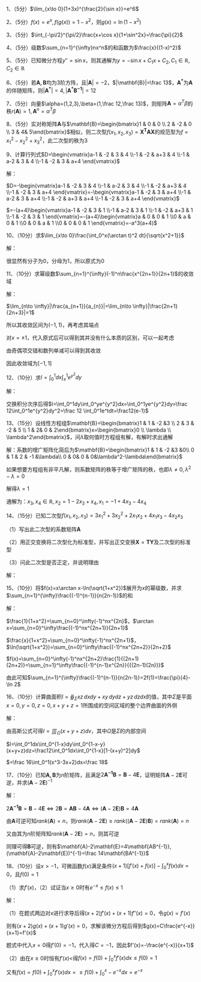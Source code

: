 1、（5分）$\lim_{x\to 0}(1+3x)^{\frac{2}{\sin x}}=e^6$

2、（5分）$f(x)=e^x,f(g(x))=1-x^2$，则$g(x)=\ln (1-x^2)$

3、（5分）$\int_{-\pi/2}^{\pi/2}\frac{x+\cos x}{1+\sin^2x}=\frac{\pi}{2}$

4、（5分）级数$\sum_{n=1}^{\infty}nx^n$的和函数为$\frac{x}{(1-x)^2}$

5、（5分）已知微分方程$y''=\sin x$，则其通解为$y=-\sin x + C_1x+C_2,C_1\in\mathbb{R},C_2\in\mathbb{R}$

6、（5分）若$\mathbf{A,B}$均为3阶方阵，且$|\mathbf{A}|=-2$，$|\mathbf{B}|=\frac 13$，$\mathbf{A^*}$为$\mathbf{A}$的伴随矩阵，则$|\mathbf{A^*}|=4,|\mathbf{A^*B^{-1}}|=12$

7、（5分）向量$\alpha=(1,2,3),\beta=(1,\frac 12,\frac 13)$，则矩阵$\mathbf{A}=\alpha^T\beta$的秩$r(\mathbf{A})=1,\mathbf{A}^n=\alpha^T\beta$

8、（5分）实对称矩阵$\mathbf{A}$与$\mathbf{B}=\begin{bmatrix}1 & 0 & 0 \\ 2 & -2 & 0 \\ 3 & 4& 5\end{bmatrix}$相似，则二次型$f(x_1,x_2,x_3)=\mathbf{X^TAX}$的规范型为$f=x_1^2-x_2^2+x_3^2$，此二次型的秩为$3$

9、计算行列式$D=\begin{vmatrix}a-1 & -2 & 3 & 4 \\-1 & -2 & a+3 & 4 \\-1 & a-2 & 3 & 4 \\-1 & -2 & 3 & a+4 \end{vmatrix}$

解：

$D=-\begin{vmatrix}a-1 & -2 & 3 & 4 \\-1 & a-2 & 3 & 4 \\-1 & -2 & a+3 & 4 \\-1 & -2 & 3 & a+4 \end{vmatrix}=-\begin{vmatrix}a-1 & -2 & 3 & a+4 \\-1 & a-2 & 3 & a+4 \\-1 & -2 & a+3 & a+4 \\-1 & -2 & 3 & a+4 \end{vmatrix}$

$=-(a+4)\begin{vmatrix}a-1 & -2 & 3 & 1 \\-1 & a-2 & 3 & 1 \\-1 & -2 & a+3 & 1 \\-1 & -2 & 3 & 1 \end{vmatrix}=-(a+4)\begin{vmatrix}a & 0 & 0 & 1 \\0 & a & 0 & 1 \\0 & 0 & a & 1 \\0 & 0 & 0 & 1 \end{vmatrix}=-a^3(a+4)$



10、（10分）求$\lim_{x\to 0}\frac{\int_0^x(\arctan t)^2 dt}{\sqrt{x^2+1}}$

解：

很显然有分子为0，分母为1，所以原式为0



11、（10分）求幂级数$\sum_{n=1}^{\infty}(-1)^n\frac{x^{2n+1}}{2n+1}$的收敛域

解：

$\lim_{n\to \infty}|\frac{a_{n+1}}{a_{n}}|=\lim_{n\to \infty}|\frac{2n+1}{2n+3}|=1$

所以其收敛区间为$(-1,1)$，再考虑其端点

对$x=\pm 1$，代入原式后可以得到其并没有什么本质的区别，可以一起考虑

由奇偶项交错和数列单减可以得到其收敛

因此收敛域为$[-1,1]$



12、（10分）求$I=\int_0^1dx\int_x^1e^{y^2}dy$

解：

交换积分次序后得$I=\int_0^1dy\int_0^ye^{y^2}dx=\int_0^1ye^{y^2}dy=\frac 12\int_0^1e^{y^2}dy^2=\frac 12 \int_0^1e^tdt=\frac12(e-1)$



13、（15分）设线性方程组$\mathbf{B}=\begin{bmatrix}1 & 1 & -2 &3 \\ 2 & 3 & -2 & 5 \\ 1 & 2& 0 & 2\end{bmatrix}x=\begin{bmatrix}0 \\ \lambda \\ \lambda^2\end{bmatrix}$，问$\lambda$取何值时方程组有解，有解时求出通解

解：系数的增广矩阵化简后为$\mathbf{B}=\begin{bmatrix}1 & 1 & -2 &3 &0\\ 0 & 1 & 2 & -1 &\lambda\\ 0 & 0& 0 & 0&\lambda^2-\lambda\end{bmatrix}$

如果想要方程组有非平凡解，则系数矩阵的秩等于增广矩阵的秩，也即$\lambda \ne 0,\lambda^2-\lambda = 0$

解得$\lambda=1$

通解为：$x_3,x_4\in \mathbb{R},x_2=1-2x_3+x_4,x_1=-1+4x_3-4x_4$



14、（15分）已知二次型$f(x_1,x_2,x_3)=3x_1^2+3x_2^2+2x_1x_2+4x_1x_3-4x_2x_3$

（1）写出此二次型的系数矩阵$\mathbf{A}$

（2）用正交变换将二次型化为标准型，并写出正交变换$\mathbf{X}=\mathbf{TY}$及二次型的标准型

（3）问此二次型是否正定，并说明理由

解：



15、（10分）将$f(x)=x\arctan x-\ln(\sqrt{1+x^2})$展开为$x$的幂级数，并求$\sum_{n=1}^{\infty}\frac{(-1)^{n-1}}{n(2n-1)}$的和

解：

$\frac{1}{1+x^2}=\sum_{n=0}^\infty(-1)^nx^{2n}$，$\arctan x=\sum_{n=0}^\infty\frac{(-1)^nx^{2n+1}}{2n+1}$

$\frac{x}{1+x^2}=\sum_{n=0}^\infty(-1)^nx^{2n+1}$，$\ln(\sqrt{1+x^2})=\sum_{n=0}^\infty\frac{(-1)^nx^{2n+2}}{2n+2}$

$f(x)=\sum_{n=0}^\infty(-1)^nx^{2n+2}\frac{1}{(2n+1)(2n+2)}=\sum_{n=1}^\infty\frac{(-1)^{n-1}x^{2n}}{{(2n-1)(2n)}}$

由此可知$\sum_{n=1}^{\infty}\frac{(-1)^{n-1}}{n(2n-1)}=2f(1)=\frac{\pi}{4}-\ln 2$



16、（10分）计算曲面积$I=\oiint_\Sigma xz\,dxdy+xy\,dydz+yz\,dzdx$的值，其中$\Sigma$是平面$x=0,y=0,z=0,x+y+z=1$所围成的空间区域的整个边界曲面的外侧

解：

由高斯公式可得$I=\iiint_\Omega(x+y+z)dv$，其中$\Omega$是$\Sigma$的内部空间

$I=\int_0^1dx\int_0^{1-x}dy\int_0^{1-x-y}(x+y+z)dz=\frac12\int_0^1dx\int_0^{1-x}[1-(x+y)^2]dy$

$=\frac 16\int_0^1(x^3-3x+2)dx=\frac 18$



17、（10分）已知$\mathbf{A,B}$为$n$阶矩阵，且满足$2\mathbf{A^{-1}B}=\mathbf{B}-4\mathbf{E}$，证明矩阵$\mathbf{A}-2\mathbf{E}$可逆，并求$(\mathbf{A}-2\mathbf{E})^{-1}$

解：

$2\mathbf{A^{-1}B}=\mathbf{B}-4\mathbf{E}\Leftrightarrow2\mathbf{B}=\mathbf{AB}-4\mathbf{A}\Leftrightarrow(\mathbf{A}-2\mathbf{E})\mathbf{B}=4\mathbf{A}$

由$\mathbf{A}$可逆可知$rank(\mathbf{A})=n$，则$rank(\mathbf{A}-2\mathbf{E})\ge rank((\mathbf{A}-2\mathbf{E})\mathbf{B})=rank(\mathbf{A})=n$

又由其为$n$阶矩阵知$rank(\mathbf{A}-2\mathbf{E})=n$，则其可逆

同理可得$\mathbf{B}$可逆，则有$\mathbf{A}-2\mathbf{E}=4\mathbf{AB^{-1}},(\mathbf{A}-2\mathbf{E})^{-1}=\frac 14\mathbf{BA^{-1}}$



18、（10分）设$x>-1$，可微函数$f(x)$满足条件$(x+1)[f'(x)+f(x)]-\int_0^xf(x)dx=0$，且$f(0)=1$

（1）求$f'(x)$，（2）试证当$x\ge 0$时有$e^{-x}\le f(x)\le1$

解：

（1）在题式两边对$x$进行求导后得$(x+2)f'(x)+(x+1)f''(x)=0$，令$g(x)=f'(x)$

则有$(x+2)g(x)+(x+1)g'(x)=0$，求解该微分方程后得到$g(x)=C\frac{e^{-x}}{x+1}=f'(x)$

题式中代入$x=0$得$f'(0)=-1$，代入得$C=-1$，因此$f'(x)=-\frac{e^{-x}}{x+1}$

（2）由在$x\ge 0$时恒有$f'(x)<$得$f(x)=f(0)+\int_0^xf'(x)dx\le f(0)=1$

又有$f(x)=f(0)+\int_0^xf'(x)dx=\ge f(0)+\int_0^x-e^{-x}dx=e^{-x}$

